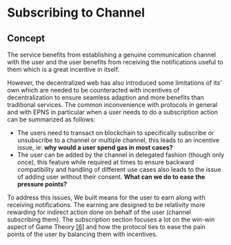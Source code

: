 # Subscribing to Channel

## Concept

The service benefits from establishing a genuine communication channel with the user and the user benefits from receiving the  notifications useful to them which is a great incentive in itself.

However, the decentralized web has also introduced some limitations of its' own which are needed to be counteracted with incentives of decentralization to ensure seamless adaption and more benefits than traditional services. The common inconvenience with protocols in general and with EPNS in particular when a user needs to do a subscription action can be summarized as follows:

* The users need to transact on blockchain to specifically subscribe or unsubscribe to a channel or multiple channel, this leads to an incentive issue, ie: **why would a user spend gas in most cases?**
* The user can be added by the channel in delegated fashion \(though only once\), this feature while required at times to ensure backward compatibility and handling of different use cases also leads to the issue of adding user without their consent. **What can we do to ease the pressure points?**

To address this issues, We built means for the user to earn along with receiving notifications. The earning are designed to be relativity more rewarding for indirect action done on behalf of the user \(channel subscribing them\). The subscription section focuses a lot on the win-win aspect of Game Theory [\[6\]](../../../references-1/references.md) and how the protocol ties to ease the pain points of the user by balancing them with incentives.

